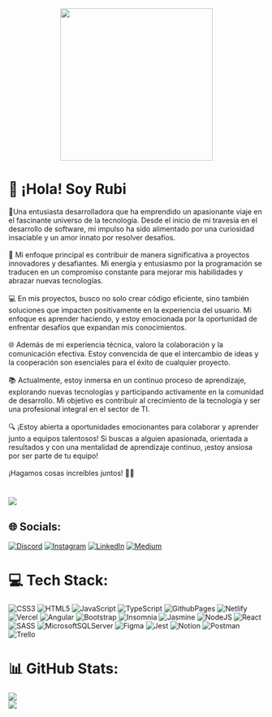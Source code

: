 <div id="header" align="center">
  <img src="https://media.giphy.com/media/v1.Y2lkPTc5MGI3NjExeWU2amg0NzBydDFybm41dHpicDRhM2FvZTMyeDBudnRvNGR2eTlkOCZlcD12MV9pbnRlcm5hbF9naWZfYnlfaWQmY3Q9Zw/L1R1tvI9svkIWwpVYr/giphy.gif" width="300"/>
</div>

# 💫 ¡Hola! Soy Rubi
👋Una entusiasta desarrolladora que ha emprendido un apasionante viaje en el fascinante universo de la tecnología. Desde el inicio de mi travesía en el desarrollo de software, mi impulso ha sido alimentado por una curiosidad insaciable y un amor innato por resolver desafíos.<br><br>🚀 Mi enfoque principal es contribuir de manera significativa a proyectos innovadores y desafiantes. Mi energía y entusiasmo por la programación se traducen en un compromiso constante para mejorar mis habilidades y abrazar nuevas tecnologías.<br><br>💻 En mis proyectos, busco no solo crear código eficiente, sino también soluciones que impacten positivamente en la experiencia del usuario. Mi enfoque es aprender haciendo, y estoy emocionada por la oportunidad de enfrentar desafíos que expandan mis conocimientos.<br><br>🌐 Además de mi experiencia técnica, valoro la colaboración y la comunicación efectiva. Estoy convencida de que el intercambio de ideas y la cooperación son esenciales para el éxito de cualquier proyecto.<br><br>📚 Actualmente, estoy inmersa en un continuo proceso de aprendizaje, explorando nuevas tecnologías y participando activamente en la comunidad de desarrollo. Mi objetivo es contribuir al crecimiento de la tecnología y ser una profesional integral en el sector de TI.<br><br>🔍 ¡Estoy abierta a oportunidades emocionantes para colaborar y aprender junto a equipos talentosos! Si buscas a alguien apasionada, orientada a resultados y con una mentalidad de aprendizaje continuo, ¡estoy ansiosa por ser parte de tu equipo!<br><br>¡Hagamos cosas increíbles juntos! 🚀✨

#
![](https://quotes-github-readme.vercel.app/api?type=horizontal&theme=merko)

## 🌐 Socials:
[![Discord](https://img.shields.io/badge/Discord-%237289DA.svg?logo=discord&logoColor=white)](https://discord.gg/893991048181858384) [![Instagram](https://img.shields.io/badge/Instagram-%23E4405F.svg?logo=Instagram&logoColor=white)](https://instagram.com/rubiestram) [![LinkedIn](https://img.shields.io/badge/LinkedIn-%230077B5.svg?logo=linkedin&logoColor=white)](https://linkedin.com/in/rubiestram) [![Medium](https://img.shields.io/badge/Medium-12100E?logo=medium&logoColor=white)](https://medium.com/@rubiestram) 

# 💻 Tech Stack:
![CSS3](https://img.shields.io/badge/css3-%231572B6.svg?style=for-the-badge&logo=css3&logoColor=white) ![HTML5](https://img.shields.io/badge/html5-%23E34F26.svg?style=for-the-badge&logo=html5&logoColor=white) ![JavaScript](https://img.shields.io/badge/javascript-%23323330.svg?style=for-the-badge&logo=javascript&logoColor=%23F7DF1E) ![TypeScript](https://img.shields.io/badge/typescript-%23007ACC.svg?style=for-the-badge&logo=typescript&logoColor=white) ![GithubPages](https://img.shields.io/badge/github%20pages-121013?style=for-the-badge&logo=github&logoColor=white) ![Netlify](https://img.shields.io/badge/netlify-%23000000.svg?style=for-the-badge&logo=netlify&logoColor=#00C7B7) ![Vercel](https://img.shields.io/badge/vercel-%23000000.svg?style=for-the-badge&logo=vercel&logoColor=white) ![Angular](https://img.shields.io/badge/angular-%23DD0031.svg?style=for-the-badge&logo=angular&logoColor=white) ![Bootstrap](https://img.shields.io/badge/bootstrap-%238511FA.svg?style=for-the-badge&logo=bootstrap&logoColor=white) ![Insomnia](https://img.shields.io/badge/Insomnia-black?style=for-the-badge&logo=insomnia&logoColor=5849BE) ![Jasmine](https://img.shields.io/badge/jasmine-%238A4182.svg?style=for-the-badge&logo=jasmine&logoColor=white) ![NodeJS](https://img.shields.io/badge/node.js-6DA55F?style=for-the-badge&logo=node.js&logoColor=white) ![React](https://img.shields.io/badge/react-%2320232a.svg?style=for-the-badge&logo=react&logoColor=%2361DAFB) ![SASS](https://img.shields.io/badge/SASS-hotpink.svg?style=for-the-badge&logo=SASS&logoColor=white) ![MicrosoftSQLServer](https://img.shields.io/badge/Microsoft%20SQL%20Server-CC2927?style=for-the-badge&logo=microsoft%20sql%20server&logoColor=white) ![Figma](https://img.shields.io/badge/figma-%23F24E1E.svg?style=for-the-badge&logo=figma&logoColor=white) ![Jest](https://img.shields.io/badge/-jest-%23C21325?style=for-the-badge&logo=jest&logoColor=white) ![Notion](https://img.shields.io/badge/Notion-%23000000.svg?style=for-the-badge&logo=notion&logoColor=white) ![Postman](https://img.shields.io/badge/Postman-FF6C37?style=for-the-badge&logo=postman&logoColor=white) ![Trello](https://img.shields.io/badge/Trello-%23026AA7.svg?style=for-the-badge&logo=Trello&logoColor=white)

# 📊 GitHub Stats:
![](https://github-readme-stats.vercel.app/api?username=rubiestram&theme=merko&hide_border=false&include_all_commits=false&count_private=false)<br/>
![](https://github-readme-streak-stats.herokuapp.com/?user=rubiestram&theme=merko&hide_border=false)<br/>
<!-- ![](https://github-readme-stats.vercel.app/api/top-langs/?username=rubiestram&theme=merko&hide_border=false&include_all_commits=false&count_private=false&layout=compact) -->





